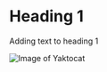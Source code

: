 # Heading 1

Adding text to heading 1

![Image of Yaktocat](https://octodex.github.com/images/yaktocat.png)

